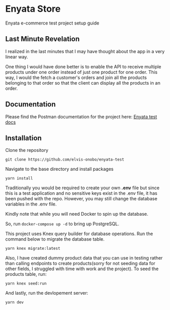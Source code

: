 # Enyata Store

Enyata e-commerce test project setup guide

## Last Minute Revelation

I realized in the last minutes that I may have thought about the app in a very linear way.

One thing I would have done better is to enable the API to receive multiple products under one order instead of just one product for one order. This way, I would the fetch a customer's orders and join all the products belonging to that order so that the client can display all the products in an order.

## Documentation

Please find the Postman documentation for the project here: [Enyata test docs](https://documenter.getpostman.com/view/8410691/2s847MpVxy)

## Installation

Clone the repository

`git clone https://github.com/elvis-onobo/enyata-test`

Navigate to the base directory and install packages

`yarn install`

Traditionally you would be required to create your own **.env** file but since this is a test application and no sensitive keys exist in the .env file, it has been pushed with the repo.
However, you may still change the database variables in the .env file.

Kindly note that while you will need Docker to spin up the database.

So, run `docker-compose up -d` to bring up PostgreSQL.

This project uses Knex query builder for database operations. Run the command below to migrate the database table.

`yarn knex migrate:latest`

Also, I have created dummy product data that you can use in testing rather than calling endpoints to create products(sorry for not seeding data for other fields, I struggled with time with work and the project). To seed the products table, run:

`yarn knex seed:run`

And lastly, run the devlopement server:

`yarn dev`
